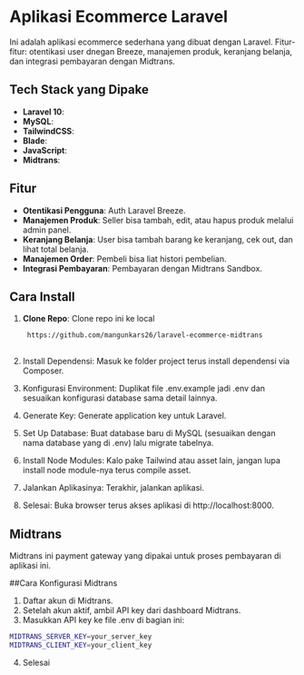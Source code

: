 # Aplikasi Ecommerce Laravel

Ini adalah aplikasi ecommerce sederhana yang dibuat dengan Laravel. 
Fitur-fitur: otentikasi user dnegan Breeze, manajemen produk, keranjang belanja, dan integrasi pembayaran dengan Midtrans.

## Tech Stack yang Dipake

- **Laravel 10**: 
- **MySQL**: 
- **TailwindCSS**: 
- **Blade**: 
- **JavaScript**: 
- **Midtrans**: 

## Fitur

- **Otentikasi Pengguna**: Auth Laravel Breeze.
- **Manajemen Produk**: Seller bisa tambah, edit, atau hapus produk melalui admin panel.
- **Keranjang Belanja**: User bisa tambah barang ke keranjang, cek out, dan lihat total belanja.
- **Manajemen Order**: Pembeli bisa liat histori pembelian.
- **Integrasi Pembayaran**: Pembayaran dengan Midtrans Sandbox.

## Cara Install

1. **Clone Repo**: Clone repo ini ke local
   ```bash
    https://github.com/mangunkars26/laravel-ecommerce-midtrans
    
2. Install Dependensi: Masuk ke folder project terus install dependensi via Composer.

3. Konfigurasi Environment: Duplikat file .env.example jadi .env dan sesuaikan konfigurasi database sama detail lainnya.
4. Generate Key: Generate application key untuk Laravel.
5. Set Up Database: Buat database baru di MySQL (sesuaikan dengan nama database yang di .env) lalu migrate tabelnya.
6. Install Node Modules: Kalo pake Tailwind atau asset lain, jangan lupa install node module-nya terus compile asset. 
7. Jalankan Aplikasinya: Terakhir, jalankan aplikasi.
8. Selesai: Buka browser terus akses aplikasi di http://localhost:8000.

##  Midtrans
Midtrans ini payment gateway yang dipakai untuk proses pembayaran di aplikasi ini.

##Cara Konfigurasi Midtrans
1. Daftar akun di Midtrans.
2. Setelah akun aktif, ambil API key dari dashboard Midtrans.
3. Masukkan API key ke file .env di bagian ini:
```bash
MIDTRANS_SERVER_KEY=your_server_key
MIDTRANS_CLIENT_KEY=your_client_key
```
4. Selesai

